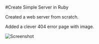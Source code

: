 #Create Simple Server in Ruby

Created a web server from scratch.

Added a clever 404 error page with image.

![Screenshot](https://raw.github.com/kwick6/servarrr/master/404.jpg)
